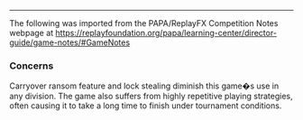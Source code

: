 ***
The following was imported from the PAPA/ReplayFX Competition Notes webpage at https://replayfoundation.org/papa/learning-center/director-guide/game-notes/#GameNotes

### Concerns
            
Carryover ransom feature and lock stealing diminish this game�s use in any division. The game also suffers from highly repetitive playing strategies, often causing it to take a long time to finish under tournament conditions.